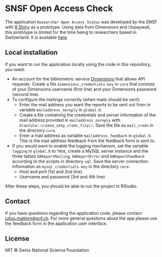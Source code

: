 # SNSF Open Access Check

The application `Researcher Open Access Status` was developed by the SNSF with [R Shiny](https://shiny.rstudio.com/) as a prototype. Using data from Dimensions and Unpaywall, this prototype is limited for the time being to researchers based in Switzerland. It is available [here](http://www.snsf-oa-check.ch/). 

## Local installation

If you want to run the application locally using the code in this repository, you need: 

* An account for the bibliometric service [Dimensions](https://app.dimensions.ai/) that allows API requests. Create a file `dimensions_credentials.key` in `core` that consists of your Dimensions username (first line) and your Dimensions password (second line).
* To configure the mailings correctly (when mails should be sent): 
	* Enter the mail address you want the reports to be sent out from in variable `mailaddress_noreply` in `global.R`. 
	* Create a file containing the credentials and server information of the mail address provided in `mailaddress_noreply` with `blastula::create_smtp_creds_file()`. Save the file as `mail_creds` in the directory `core`.
	* Enter a mail address as variable `mailaddress_feedback` in `global.R`. This is the mail address feedback from the feedback form is sent to.
* If you would want to enable the logging mechanism, set the variable `logging` in `global.R` to `TRUE`, create a MySQL server instance and the three tables `OAReportMailing`, `OAReportError` and `OAReportFeedback` according to the scripts in directory `sql`. Save the server connection information as `mysql_credentials.key` in the directory `core`: 
	* Host and port (1st and 2nd line)
	* Username and password (3rd and 4th line)
	
After these steps, you should be able to run the project in RStudio.
	
## Contact

If you have questions regarding the application code, please contact [julius.mattern@snf.ch](mailto:julius.mattern@snf.ch). For more general questions about the app please use the feedback form in the application user interface.
	
## License

MIT © Swiss National Science Foundation